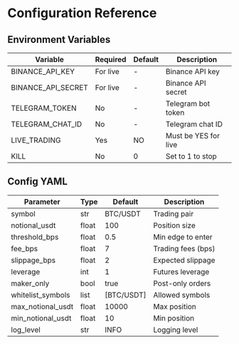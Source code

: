 # Configuration Reference

## Environment Variables

| Variable | Required | Default | Description |
|----------|----------|---------|-------------|
| BINANCE_API_KEY | For live | - | Binance API key |
| BINANCE_API_SECRET | For live | - | Binance API secret |
| TELEGRAM_TOKEN | No | - | Telegram bot token |
| TELEGRAM_CHAT_ID | No | - | Telegram chat ID |
| LIVE_TRADING | Yes | NO | Must be YES for live |
| KILL | No | 0 | Set to 1 to stop |

## Config YAML

| Parameter | Type | Default | Description |
|-----------|------|---------|-------------|
| symbol | str | BTC/USDT | Trading pair |
| notional_usdt | float | 100 | Position size |
| threshold_bps | float | 0.5 | Min edge to enter |
| fee_bps | float | 7 | Trading fees (bps) |
| slippage_bps | float | 2 | Expected slippage |
| leverage | int | 1 | Futures leverage |
| maker_only | bool | true | Post-only orders |
| whitelist_symbols | list | [BTC/USDT] | Allowed symbols |
| max_notional_usdt | float | 10000 | Max position |
| min_notional_usdt | float | 10 | Min position |
| log_level | str | INFO | Logging level |